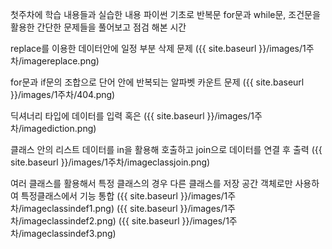 첫주차에 학습 내용들과 실습한 내용
파이썬 기초로 반복문 for문과 while문, 조건문을 활용한 간단한 문제들을 풀어보고 점검 해본 시간

replace를 이용한 데이터안에 일정 부분 삭제 문제
({{ site.baseurl }}/images/1주차/imagereplace.png)

for문과 if문의 조합으로 단어 안에 반복되는 알파벳 카운트 문제
({{ site.baseurl }}/images/1주차/404.png)

딕셔너리 타입에 데이터를 입력 혹은 
({{ site.baseurl }}/images/1주차/imagediction.png)

클래스 안의 리스트 데이터를 in을 활용해 호출하고 join으로 데이터를 연결 후 출력
({{ site.baseurl }}/images/1주차/imageclassjoin.png)


여러 클래스를 활용해서 특정 클래스의 경우 다른 클래스를 저장 공간 객체로만 사용하여 특정클래스에서 기능 통합
({{ site.baseurl }}/images/1주차/imageclassindef1.png)
({{ site.baseurl }}/images/1주차/imageclassindef2.png)
({{ site.baseurl }}/images/1주차/imageclassindef3.png)



